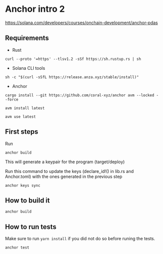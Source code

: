 # Anchor intro 2

<https://solana.com/developers/courses/onchain-development/anchor-pdas>

## Requirements

- Rust

`curl --proto '=https' --tlsv1.2 -sSf https://sh.rustup.rs | sh`

- Solana CLI tools

 `sh -c "$(curl -sSfL https://release.anza.xyz/stable/install)"`

- Anchor

`cargo install --git https://github.com/coral-xyz/anchor avm --locked --force`

`avm install latest`

`avm use latest`

## First steps

Run

`anchor build`

This will generate a keypair for the program (target/deploy)

Run this command to update the keys (declare_id!() in lib.rs and Anchor.toml) with the ones generated in the previous step

`anchor keys sync`

## How to build it

`anchor build`

## How to run tests

Make sure to run `yarn install` if you did not do so before runing the tests.

`anchor test`
